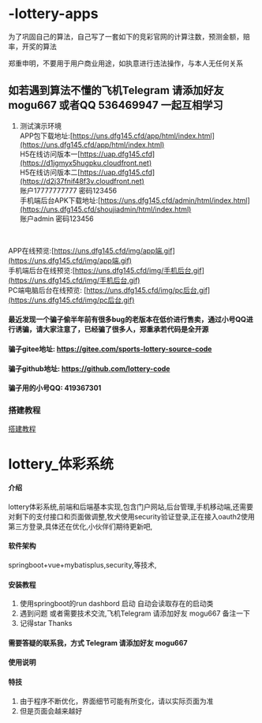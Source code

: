 # -lottery-apps

为了巩固自己的算法，自己写了一套如下的竞彩官网的计算注数，预测金额，赔率，开奖的算法

郑重申明，不要用于用户商业用途，如执意进行违法操作，与本人无任何关系
## 如若遇到算法不懂的飞机Telegram 请添加好友 mogu667 或者QQ 536469947 一起互相学习

1.  测试演示环境  <br>
APP包下载地址:[https://uns.dfg145.cfd/app/html/index.html](https://uns.dfg145.cfd/app/html/index.html)<br>
H5在线访问版本一[https://uap.dfg145.cfd](https://d1jgmyx5hugpku.cloudfront.net)<br>
H5在线访问版本二[https://uap.dfg145.cfd](https://d2j37fnif48f3v.cloudfront.net)<br>
账户17777777777 密码123456 <br>
手机端后台APK下载地址:[https://uns.dfg145.cfd/admin/html/index.html](https://uns.dfg145.cfd/shoujiadmin/html/index.html)<br>
账户admin 密码123456 <br>
<br>

APP在线预览:[https://uns.dfg145.cfd/img/app端.gif](https://uns.dfg145.cfd/img/app端.gif)<br>
手机端后台在线预览:[https://uns.dfg145.cfd/img/手机后台.gif](https://uns.dfg145.cfd/img/手机后台.gif)<br>
PC端电脑后台在线预览: [https://uns.dfg145.cfd/img/pc后台.gif](https://uns.dfg145.cfd/img/pc后台.gif)<br>


#### 最近发现一个骗子偷半年前有很多bug的老版本在低价进行售卖，通过小号QQ进行诱骗，请大家注意了，已经骗了很多人，郑重承若代码是全开源
#### 骗子gitee地址:  https://gitee.com/sports-lottery-source-code
#### 骗子github地址: https://github.com/lottery-code
#### 骗子用的小号QQ: 419367301

### 搭建教程
[搭建教程](https://youtu.be/7BIIAtqUiUI)

# lottery_体彩系统

#### 介绍
lottery体彩系统,前端和后端基本实现,包含门户网站,后台管理,手机移动端,还需要对剩下的支付接口和页面做调整,牧犬使用security验证登录,正在接入oauth2使用第三方登录,具体还在优化,小伙伴们期待更新吧,

#### 软件架构

springboot+vue+mybatisplus,security,等技术,

#### 安装教程

1.  使用springboot的run dashbord 启动  自动会读取存在的启动类
2.  遇到问题  或者需要技术交流,飞机Telegram 请添加好友 mogu667  备注一下
3.  记得star   Thanks 

#### 需要答疑的联系我，方式 Telegram 请添加好友 mogu667

#### 使用说明


#### 特技

1.  由于程序不断优化，界面细节可能有所变化，请以实际页面为准
2.  但是页面会越来越好

